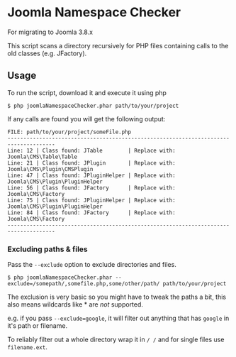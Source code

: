 # Joomla Namespace Checker
For migrating to Joomla 3.8.x

This script scans a directory recursively for PHP files containing calls to the old classes (e.g. JFactory).

## Usage
To run the script, download it and execute it using php
```
$ php joomlaNamespaceChecker.phar path/to/your/project
```

If any calls are found you will get the following output:
```
FILE: path/to/your/project/someFile.php
-------------------------------------------------------------------------------------
Line: 12 | Class found: JTable        | Replace with: Joomla\CMS\Table\Table
Line: 21 | Class found: JPlugin       | Replace with: Joomla\CMS\Plugin\CMSPlugin
Line: 47 | Class found: JPluginHelper | Replace with: Joomla\CMS\Plugin\PluginHelper
Line: 56 | Class found: JFactory      | Replace with: Joomla\CMS\Factory
Line: 75 | Class found: JPluginHelper | Replace with: Joomla\CMS\Plugin\PluginHelper
Line: 84 | Class found: JFactory      | Replace with: Joomla\CMS\Factory
-------------------------------------------------------------------------------------
```

### Excluding paths & files

Pass the `--exclude` option to exclude directories and files.

```
$ php joomlaNamespaceChecker.phar --exclude=/somepath/,somefile.php,some/other/path/ path/to/your/project
```

The exclusion is very basic so you might have to tweak the paths a bit, this also means wildcards like * are *not* supported.

e.g. if you pass `--exclude=google`, it will filter out anything that has `google` in it's path or filename.

To reliably filter out a whole directory wrap it in `/ /` and for single files use `filename.ext`.
